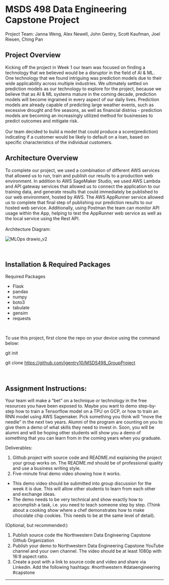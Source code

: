 # MSDS 498 Data Engineering Capstone Project <br />
Project Team: Janna Weng, Alex Newell, John Gentry, Scott Kaufman, Joel Riesen, Ching Pan

## Project Overview

Kicking off the project in Week 1 our team was focused on finding a technology that we believed would be a disruptor in the field of AI & ML. One technology that we found intriguing was prediction models due to their wide applicability across multiple industries.  We ultimately settled on prediction models as our technology to explore for the project, because we believe that as AI & ML systems mature in the coming decade, prediction models will become ingrained in every aspect of our daily lives.  Prediction models are already capable of predicting large weather events, such as excessive drought and fire seasons, as well as financial distriss - prediction models are becoming an increasingly utilized method for businesses to predict outcomes and mitigate risk.  
<br />
Our team decided to build a model that could produce a score(prediction) indicating if a customer would be likely to default on a loan, based on specific characteristics of the individual customers.
<br />
## Architecture Overview <br />
To complete our project, we used a combination of different AWS services that allowed us to run, train and publish our results to a production web environment. In addition to AWS SageMaker Studio, we used AWS Lambda and API gateway services that allowed us to connect the application to our training data, and generate results that could immediately be published to our web environment, hosted by AWS.  The AWS AppRunner service allowed us to complete that final step of publishing our prediction results to our hosted web service. Additionally, using Postman the team can monitor API usage within the App, helping to test the AppRunner web service as well as the local service using the Rest API.  
<br />
Architecture Diagram: 

![MLOps drawio_v2](https://user-images.githubusercontent.com/18123748/142734692-ec53b8d0-acc8-45ec-bf03-5eb558e21932.png)


<br />

## Installation & Required Packages

Required Packages
<br />
- Flask
- pandas
- numpy
- boto3
- tabulate
- gensim
- requests
<br />

To use this project, first clone the repo on your device using the command below:

git init
<br />

git clone https://github.com/jgentry10/MSDS498_GroupProject

<br />

## Assignment Instructions:

Your team will make a “bet” on a technique or technology in the free resources you have been exposed to.  Maybe you want to demo step-by-step how to train a Tensorflow model on a TPU on GCP, or how to train an RNN model using AWS Sagemaker.  Pick something you think will “move the needle” in the next two years. Alumni of the program are counting on you to give them a demo of what skills they need to invest in.  Soon, you will be alumni and will be hoping other students will show you a demo of something that you can learn from in the coming years when you graduate.

Deliverables:
1. Github project with source code and README.md explaining the project your group works on.  The README.md should be of professional quality and use a business writing style.
1. Five-minute final demo video showing how it works.  
 - This demo video should be submitted into group discussion for the week it is due.  This will allow other students to learn from each other and exchange ideas.
 - The demo needs to be very technical and show exactly how to accomplish a task, i.e. you need to teach someone step by step.  (Think about a cooking show where a chef demonstrates how to make chocolate chip cookies.  This needs to be at the same level of detail).

(Optional, but recommended:)
1. Publish source code the Northwestern Data Engineering Capstone Github Organization
1. Publish your demo to Northwestern Data Engineering Capstone YouTube channel and your own channel. The video should be at least 1080p with 16:9 aspect ratio.
1. Create a post with a link to source code and video and share via Linkedin.  Add the following hashtags: #northwestern #dataengineering #capstone

---

